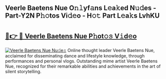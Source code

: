 ## Veerle Baetens Nue O𝚗𝚕yf𝚊ns L𝚎a𝚔ed N𝚞𝚍es - Part-Y2N P𝚑𝚘tos Vi𝚍𝚎o - H𝚘𝚝 Part L𝚎a𝚔s LvhKU

# <h2><a href="http://kfdere.oniu.top/?m=Veerle+Baetens+Nue">🔗👉 🔴 Veerle Baetens Nue P𝚑ot𝚘𝚜 V𝚒d𝚎o</a></h2>

[![Veerle Baetens Nue Nu𝚍e𝚜](https://i.imgur.com/0qMVB7G.gif)](http://kfdere.oniu.top/?m=Veerle+Baetens+Nue)
Online thought leader Veerle Baetens Nue, acclaimed for disseminating dance and lifestyle knowledge, through performances and personal vlogs. Outstanding mime artist Veerle Baetens Nue, recognized for their remarkable abilities and achievements in the art of silent storytelling.  
